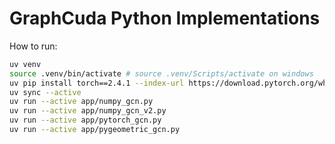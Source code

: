 # GraphCuda Python Implementations

How to run:
```bash
uv venv
source .venv/bin/activate # source .venv/Scripts/activate on windows
uv pip install torch==2.4.1 --index-url https://download.pytorch.org/whl/cu124
uv sync --active
uv run --active app/numpy_gcn.py
uv run --active app/numpy_gcn_v2.py
uv run --active app/pytorch_gcn.py
uv run --active app/pygeometric_gcn.py
```
